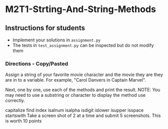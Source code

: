 # M2T1-Strting-And-String-Methods

## Instructions for students

- Implement your solutions in `assignment.py`
- The tests in `test_assignment.py` can be inspected but do not modify them

### Directions - Copy/Pasted

Assign a string of your favorite movie character and the movie they are they are in to a variable. For example, "Carol Danvers in Captain Marvel".

Next, one by one, use each of the methods and print the result. NOTE: You may need to use a substring or character to display the method use correctly.

capitalize
find
index
isalnum
isalpha
isdigit
islower
isupper
isspace
startswith
Take a screen shot of 2 at a time and submit 5 screenshots.
This is worth 10 points

